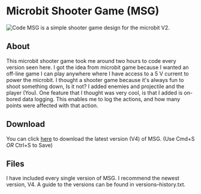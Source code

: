 # Microbit Shooter Game (MSG)
![Code](https://i.ibb.co/gJQsXQ9/Screenshot-from-2023-02-12-14-30-58.png)
MSG is a simple shooter game design for the microbit V2.

## About
This microbit shooter game took me around two hours to code every version seen here. I got the idea from microbit game because I wanted an off-line game I can play anywhere where I have access to a 5 V current to power the microbit. I thought a shooter game because it's always fun to shoot something down, Is it not? I added enemies and projectile and the player (You). One feature that I thought was very cool, is that I added is on-bored data logging. This enables me to log the actions, and how many points were affected with that action.
## Download
You can click [here](https://github.com/DevEatSleepRepeat/Microbit-Shooter-Game/blob/main/microbit-msgV4.hex?raw=true) to download the latest version (V4) of MSG. (Use Cmd+S *OR* Ctrl+S to Save)

## Files
I have included every single version of MSG. I recommend the newest version, V4. A guide to the versions can be found in versions–history.txt.
